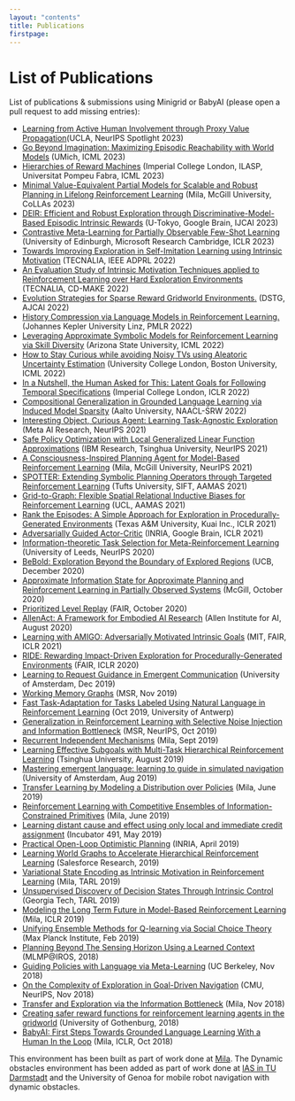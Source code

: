 ```yaml
---
layout: "contents"
title: Publications
firstpage:
---
```

# List of Publications


List of publications & submissions using Minigrid or BabyAI (please open a pull request to add missing entries):
- [Learning from Active Human Involvement through Proxy Value Propagation](https://metadriverse.github.io/pvp/)(UCLA, NeurIPS Spotlight 2023)
- [Go Beyond Imagination: Maximizing Episodic Reachability with World Models](https://arxiv.org/pdf/2308.13661.pdf) (UMich, ICML 2023)
- [Hierarchies of Reward Machines](https://arxiv.org/abs/2205.15752) (Imperial College London, ILASP, Universitat Pompeu Fabra, ICML 2023)
- [Minimal Value-Equivalent Partial Models for Scalable and Robust Planning in Lifelong Reinforcement Learning](https://arxiv.org/abs/2301.10119) (Mila, McGill University, CoLLAs 2023)
- [DEIR: Efficient and Robust Exploration through Discriminative-Model-Based Episodic Intrinsic Rewards](https://arxiv.org/abs/2304.10770) (U-Tokyo, Google Brain, IJCAI 2023)
- [Contrastive Meta-Learning for Partially Observable Few-Shot Learning](https://arxiv.org/abs/2301.13136) (University of Edinburgh, Microsoft Research Cambridge, ICLR 2023)
- [Towards Improving Exploration in Self-Imitation Learning using Intrinsic Motivation](https://arxiv.org/abs/2211.16838) (TECNALIA, IEEE ADPRL 2022)
- [An Evaluation Study of Intrinsic Motivation Techniques applied to Reinforcement Learning over Hard Exploration Environments](https://arxiv.org/abs/2205.11184) (TECNALIA, CD-MAKE 2022)
- [Evolution Strategies for Sparse Reward Gridworld Environments.](https://link.springer.com/chapter/10.1007/978-3-031-22695-3_19) (DSTG, AJCAI 2022)
- [History Compression via Language Models in Reinforcement Learning.](https://proceedings.mlr.press/v162/paischer22a.html) (Johannes Kepler University Linz, PMLR 2022)
- [Leveraging Approximate Symbolic Models for Reinforcement Learning via Skill Diversity](https://arxiv.org/abs/2202.02886) (Arizona State University, ICML 2022)
- [How to Stay Curious while avoiding Noisy TVs using Aleatoric Uncertainty Estimation](https://proceedings.mlr.press/v162/mavor-parker22a.html) (University College London, Boston University, ICML 2022)
- [In a Nutshell, the Human Asked for This: Latent Goals for Following Temporal Specifications](https://openreview.net/pdf?id=rUwm9wCjURV) (Imperial College London, ICLR 2022)
- [Compositional Generalization in Grounded Language Learning via Induced Model Sparsity](https://aclanthology.org/2022.naacl-srw.19/) (Aalto University, NAACL-SRW 2022)
- [Interesting Object, Curious Agent: Learning Task-Agnostic Exploration](https://arxiv.org/abs/2111.13119) (Meta AI Research, NeurIPS 2021)
- [Safe Policy Optimization with Local Generalized Linear Function Approximations](https://arxiv.org/abs/2111.04894) (IBM Research, Tsinghua University, NeurIPS 2021)
- [A Consciousness-Inspired Planning Agent for Model-Based Reinforcement Learning](https://arxiv.org/abs/2106.02097) (Mila, McGill University, NeurIPS 2021)
- [SPOTTER: Extending Symbolic Planning Operators through Targeted Reinforcement Learning](http://www.ifaamas.org/Proceedings/aamas2021/pdfs/p1118.pdf) (Tufts University, SIFT, AAMAS 2021)
- [Grid-to-Graph: Flexible Spatial Relational Inductive Biases for Reinforcement Learning](https://arxiv.org/abs/2102.04220) (UCL, AAMAS 2021)
- [Rank the Episodes: A Simple Approach for Exploration in Procedurally-Generated Environments](https://openreview.net/forum?id=MtEE0CktZht) (Texas A&M University, Kuai Inc., ICLR 2021)
- [Adversarially Guided Actor-Critic](https://openreview.net/forum?id=_mQp5cr_iNy) (INRIA, Google Brain, ICLR 2021)
- [Information-theoretic Task Selection for Meta-Reinforcement Learning](https://papers.nips.cc/paper/2020/file/ec3183a7f107d1b8dbb90cb3c01ea7d5-Paper.pdf) (University of Leeds, NeurIPS 2020)
- [BeBold: Exploration Beyond the Boundary of Explored Regions](https://arxiv.org/pdf/2012.08621.pdf) (UCB, December 2020)
- [Approximate Information State for Approximate Planning and Reinforcement Learning in Partially Observed Systems](https://arxiv.org/abs/2010.08843) (McGill, October 2020)
- [Prioritized Level Replay](https://arxiv.org/pdf/2010.03934.pdf) (FAIR, October 2020)
- [AllenAct: A Framework for Embodied AI Research](https://arxiv.org/pdf/2008.12760.pdf) (Allen Institute for AI, August 2020)
- [Learning with AMIGO: Adversarially Motivated Intrinsic Goals](https://arxiv.org/pdf/2006.12122.pdf) (MIT, FAIR, ICLR 2021)
- [RIDE: Rewarding Impact-Driven Exploration for Procedurally-Generated Environments](https://openreview.net/forum?id=rkg-TJBFPB) (FAIR, ICLR 2020)
- [Learning to Request Guidance in Emergent Communication](https://arxiv.org/pdf/1912.05525.pdf) (University of Amsterdam, Dec 2019)
- [Working Memory Graphs](https://arxiv.org/abs/1911.07141) (MSR, Nov 2019)
- [Fast Task-Adaptation for Tasks Labeled Using Natural Language in Reinforcement Learning](https://arxiv.org/pdf/1910.04040.pdf) (Oct 2019, University of Antwerp)
- [Generalization in Reinforcement Learning with Selective Noise Injection and Information Bottleneck](https://arxiv.org/abs/1910.12911) (MSR, NeurIPS, Oct 2019)
- [Recurrent Independent Mechanisms](https://arxiv.org/pdf/1909.10893.pdf) (Mila, Sept 2019) 
- [Learning Effective Subgoals with Multi-Task Hierarchical Reinforcement Learning](http://surl.tirl.info/proceedings/SURL-2019_paper_10.pdf) (Tsinghua University, August 2019)
- [Mastering emergent language: learning to guide in simulated navigation](https://arxiv.org/abs/1908.05135) (University of Amsterdam, Aug 2019)
- [Transfer Learning by Modeling a Distribution over Policies](https://arxiv.org/abs/1906.03574) (Mila, June 2019)
- [Reinforcement Learning with Competitive Ensembles of Information-Constrained Primitives](https://arxiv.org/abs/1906.10667) (Mila, June 2019)
- [Learning distant cause and effect using only local and immediate credit assignment](https://arxiv.org/abs/1905.11589) (Incubator 491, May 2019)
- [Practical Open-Loop Optimistic Planning](https://arxiv.org/abs/1904.04700) (INRIA, April 2019)
- [Learning World Graphs to Accelerate Hierarchical Reinforcement Learning](https://arxiv.org/abs/1907.00664) (Salesforce Research, 2019)
- [Variational State Encoding as Intrinsic Motivation in Reinforcement Learning](https://mila.quebec/wp-content/uploads/2019/05/WebPage.pdf) (Mila, TARL 2019)
- [Unsupervised Discovery of Decision States Through Intrinsic Control](https://tarl2019.github.io/assets/papers/modhe2019unsupervised.pdf) (Georgia Tech, TARL 2019)
- [Modeling the Long Term Future in Model-Based Reinforcement Learning](https://openreview.net/forum?id=SkgQBn0cF7) (Mila, ICLR 2019)
- [Unifying Ensemble Methods for Q-learning via Social Choice Theory](https://arxiv.org/pdf/1902.10646.pdf) (Max Planck Institute, Feb 2019)
- [Planning Beyond The Sensing Horizon Using a Learned Context](https://personalrobotics.cs.washington.edu/workshops/mlmp2018/assets/docs/18_CameraReadySubmission.pdf) (MLMP@IROS, 2018)
- [Guiding Policies with Language via Meta-Learning](https://arxiv.org/abs/1811.07882) (UC Berkeley, Nov 2018)
- [On the Complexity of Exploration in Goal-Driven Navigation](https://arxiv.org/abs/1811.06889) (CMU, NeurIPS, Nov 2018)
- [Transfer and Exploration via the Information Bottleneck](https://openreview.net/forum?id=rJg8yhAqKm) (Mila, Nov 2018)
- [Creating safer reward functions for reinforcement learning agents in the gridworld](https://gupea.ub.gu.se/bitstream/2077/62445/1/gupea_2077_62445_1.pdf) (University of Gothenburg, 2018)
- [BabyAI: First Steps Towards Grounded Language Learning With a Human In the Loop](https://arxiv.org/abs/1810.08272) (Mila, ICLR, Oct 2018)

This environment has been built as part of work done at [Mila](https://mila.quebec). The Dynamic obstacles environment has been added as part of work done at [IAS in TU Darmstadt](https://www.ias.informatik.tu-darmstadt.de/) and the University of Genoa for mobile robot navigation with dynamic obstacles.

